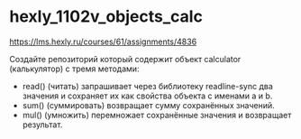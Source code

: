 # hexly_1102v_objects_calc
https://lms.hexly.ru/courses/61/assignments/4836

Создайте репозиторий который содержит объект calculator (калькулятор) с тремя методами:

- read() (читать) запрашивает через библиотеку readline-sync два значения и сохраняет их как свойства объекта с именами a и b.  
- sum() (суммировать) возвращает сумму сохранённых значений.  
- mul() (умножить) перемножает сохранённые значения и возвращает результат.
